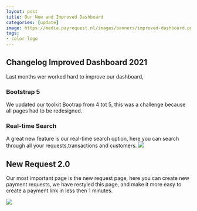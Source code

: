 ```yaml
---
layout: post
title: Our New and Improved Dashboard
categories: [update]
image: https://media.payrequest.nl/images/banners/improved-dashboard.png
tags:
- color-logo
---
```


##   Changelog Improved Dashboard 2021
Last months wer worked hard to improve our dashboard,


### Bootstrap 5
We updated our toolkit Bootrap from 4 tot 5, this was a challenge because all pages had to be redesigned.


### Real-time Search
A great new feature is our real-time search option, here you can search through all your requests,transactions and customers.
<img src="https://media.payrequest.nl/images/screenshots/search-pr.png" />


## New Request 2.0
Our most important page is the new request page, here you can create new payment requests, we have restyled this page,
and make it more easy to create a payment link in less then 1 minutes.

<img src="https://media.payrequest.nl/images/screenshots/new-request-2-0.png" />